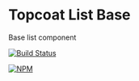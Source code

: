 # Topcoat List Base

Base list component

[![Build Status](https://travis-ci.org/topcoat/list-base.png?branch=master)](https://travis-ci.org/topcoat/list-base)

[![NPM](https://nodei.co/npm/topcoat-list-base.png)](https://nodei.co/npm/topcoat-list-base/)
